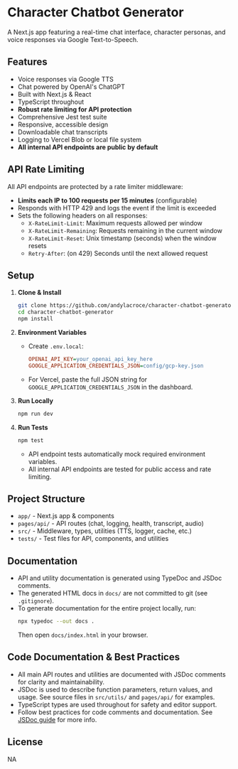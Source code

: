 # Character Chatbot Generator

A Next.js app featuring a real-time chat interface, character personas, and voice responses via Google Text-to-Speech.

## Features

- Voice responses via Google TTS
- Chat powered by OpenAI's ChatGPT
- Built with Next.js & React
- TypeScript throughout
- **Robust rate limiting for API protection**
- Comprehensive Jest test suite
- Responsive, accessible design
- Downloadable chat transcripts
- Logging to Vercel Blob or local file system
- **All internal API endpoints are public by default**

## API Rate Limiting

All API endpoints are protected by a rate limiter middleware:

- **Limits each IP to 100 requests per 15 minutes** (configurable)
- Responds with HTTP 429 and logs the event if the limit is exceeded
- Sets the following headers on all responses:
  - `X-RateLimit-Limit`: Maximum requests allowed per window
  - `X-RateLimit-Remaining`: Requests remaining in the current window
  - `X-RateLimit-Reset`: Unix timestamp (seconds) when the window resets
  - `Retry-After`: (on 429) Seconds until the next allowed request

## Setup

1. **Clone & Install**
   ```bash
   git clone https://github.com/andylacroce/character-chatbot-generator.git
   cd character-chatbot-generator
   npm install
   ```
2. **Environment Variables**

   - Create `.env.local`:
     ```ini
     OPENAI_API_KEY=your_openai_api_key_here
     GOOGLE_APPLICATION_CREDENTIALS_JSON=config/gcp-key.json
     ```
   - For Vercel, paste the full JSON string for `GOOGLE_APPLICATION_CREDENTIALS_JSON` in the dashboard.

3. **Run Locally**

   ```bash
   npm run dev
   ```

4. **Run Tests**
   ```bash
   npm test
   ```
   - API endpoint tests automatically mock required environment variables.
   - All internal API endpoints are tested for public access and rate limiting.

## Project Structure

- `app/` - Next.js app & components
- `pages/api/` - API routes (chat, logging, health, transcript, audio)
- `src/` - Middleware, types, utilities (TTS, logger, cache, etc.)
- `tests/` - Test files for API, components, and utilities

## Documentation

- API and utility documentation is generated using TypeDoc and JSDoc comments.
- The generated HTML docs in `docs/` are not committed to git (see `.gitignore`).
- To generate documentation for the entire project locally, run:
  ```bash
  npx typedoc --out docs .
  ```
  Then open `docs/index.html` in your browser.

## Code Documentation & Best Practices

- All main API routes and utilities are documented with JSDoc comments for clarity and maintainability.
- JSDoc is used to describe function parameters, return values, and usage. See source files in `src/utils/` and `pages/api/` for examples.
- TypeScript types are used throughout for safety and editor support.
- Follow best practices for code comments and documentation. See [JSDoc guide](https://jsdoc.app/) for more info.

## License

NA
